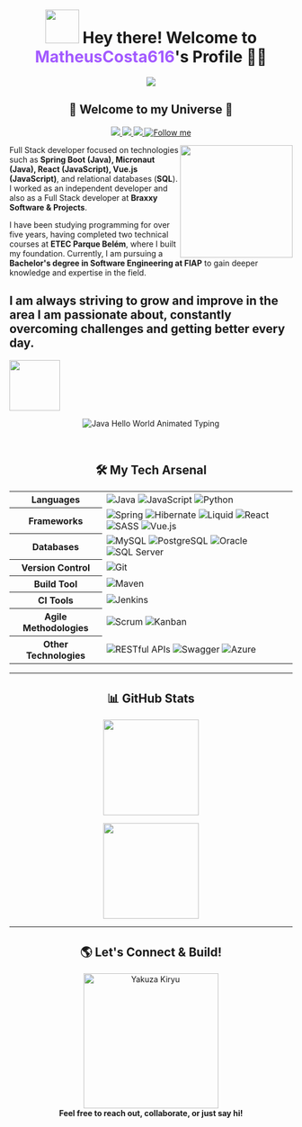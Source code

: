 <center></center>

<h1 align="center">
  <img height="60px" width="60px" src="https://i.gifer.com/origin/08/089af74235a38edcc7b433321f0a5472_w200.gif" />
  Hey there! Welcome to <span style="color:#a259ff;">MatheusCosta616</span>'s Profile 👨‍💻
</h1>

<p align="center">
  <img src="http://views.whatilearened.today/views/github/MatheusCosta616/views.svg"/>
</p>

<h2 align="center">🚀 Welcome to my Universe 🚀</h2>

<p align="center">
  <a href="https://www.linkedin.com/in/matheus-costa-b7a46425b/">
    <img src="https://img.shields.io/badge/-LinkedIn-0077B5?style=for-the-badge&logo=linkedin&logoColor=white"/>
  </a>
  <a href="mailto:matheus.costa2616@gmail.com">
    <img src="https://img.shields.io/badge/-Gmail-D14836?style=for-the-badge&logo=gmail&logoColor=white"/>
  </a>
  <a href="https://www.instagram.com/lukmat_76/">
    <img src="https://img.shields.io/badge/-Instagram-E4405F?style=for-the-badge&logo=instagram&logoColor=white"/>
  </a>
  <a href="https://github.com/MatheusCosta616">
    <img src="https://img.shields.io/github/followers/MatheusCosta616?label=Follow&style=social" title="Follow me"/>
  </a>
</p>

<img position="absolute" align="right" width="200px" src="https://i.pinimg.com/originals/2b/f5/20/2bf52068d4472114de09bb2734a70f2e.gif">

Full Stack developer focused on technologies such as **Spring Boot (Java), Micronaut (Java), React (JavaScript), Vue.js (JavaScript)**, and relational databases (**SQL**). I worked as an independent developer and also as a Full Stack developer at **Braxxy Software & Projects**.

I have been studying programming for over five years, having completed two technical courses at **ETEC Parque Belém**, where I built my foundation. Currently, I am pursuing a **Bachelor's degree in Software Engineering at FIAP** to gain deeper knowledge and expertise in the field.

I am always striving to grow and improve in the area I am passionate about, constantly overcoming challenges and getting better every day.
<br>
---
<div align="left">
<img src="https://media1.tenor.com/m/gxGrBVDTqXMAAAAd/yakuza-kiryu.gif" height="90" /> 
<p align="center">
  <img src="https://readme-typing-svg.demolab.com?font=Fira+Code&size=28&duration=2000&pause=1200&color=5F51B5&background=FFFFFF00&width=700&lines=public+class+HelloWorld+%7B++++;public+static+void+main(String[]+args)+%7B++++;System.out.println(%22Hello+World!%22);++++;%7D++++;%7D" alt="Java Hello World Animated Typing" />
</p>
</div>

<br>
<h2 align="center">🛠️ My Tech Arsenal</h2>

<!-- INÍCIO DO GRÁFICO COM BADGES -->
<table align="center">
  <tr>
    <th>Languages</th>
    <td>
      <img src="https://camo.githubusercontent.com/9ee242f2c2b1eb587f7e42704b3a0629082aac88f66fff96d34723f777b07775/68747470733a2f2f696d672e736869656c64732e696f2f62616467652f4a6176612d2532334538383333412e7376673f7374796c653d666f722d7468652d6261646765266c6f676f3d6a617661266c6f676f436f6c6f723d7768697465" alt="Java"/>
      <img src="https://camo.githubusercontent.com/2ed7f51e1dc8d2f7e4b4d3cd353a5e6b0e4d3925c3aaedb161a3b6d3b8ccf306/68747470733a2f2f696d672e736869656c64732e696f2f62616467652f4a6176615363726970742d2532334637444631452e7376673f7374796c653d666f722d7468652d6261646765266c6f676f3d6a617661736372697074266c6f676f436f6c6f723d666666" alt="JavaScript"/>
      <img src="https://camo.githubusercontent.com/2d8e6d6f7a7e5e8d3d7e5e8d3d7e5e8d3d7e5e8d3d7e5e8d3d7e5e8d3d7e5e8d/68747470733a2f2f696d672e736869656c64732e696f2f62616467652f507974686f6e2d2532333336363941422e7376673f7374796c653d666f722d7468652d6261646765266c6f676f3d707974686f6e266c6f676f436f6c6f723d666666" alt="Python"/>
    </td>
  </tr>
  <tr>
    <th>Frameworks</th>
    <td>
      <img src="https://camo.githubusercontent.com/9ee242f2c2b1eb587f7e42704b3a0629082aac88f66fff96d34723f777b07775/68747470733a2f2f696d672e736869656c64732e696f2f62616467652f737072696e672d2532333644423333462e7376673f7374796c653d666f722d7468652d6261646765266c6f676f3d737072696e67266c6f676f436f6c6f723d7768697465" alt="Spring"/>
      <img src="https://camo.githubusercontent.com/230e1c1c8cc38e3c205fef12b4be5a7c9a6d1a9c3c8b1a5dc6b3b3b2f7b3c3a8/68747470733a2f2f696d672e736869656c64732e696f2f62616467652f48696265726e6174652d2532333434643934632e7376673f7374796c653d666f722d7468652d6261646765266c6f676f3d68696265726e617465266c6f676f436f6c6f723d464646" alt="Hibernate"/>
      <img src="https://camo.githubusercontent.com/7abf2e1d5b93a6c9a6d1a9c3c8b1a5dc6b3b3b2f7b3c3a8a8b3b3b2f7b3c3a8/68747470733a2f2f696d672e736869656c64732e696f2f62616467652f4c69717569642d2532333046616341312e7376673f7374796c653d666f722d7468652d6261646765266c6f676f3d6c6971756964266c6f676f436f6c6f723d464646" alt="Liquid"/>
      <img src="https://camo.githubusercontent.com/1d8f2e1d5b93a6c9a6d1a9c3c8b1a5dc6b3b3b2f7b3c3a8a8b3b3b2f7b3c3a8/68747470733a2f2f696d672e736869656c64732e696f2f62616467652f52656163742d2532333631444146422e7376673f7374796c653d666f722d7468652d6261646765266c6f676f3d7265616374266c6f676f436f6c6f723d363144414642" alt="React"/>
      <img src="https://camo.githubusercontent.com/8472e1d5b93a6c9a6d1a9c3c8b1a5dc6b3b3b2f7b3c3a8a8b3b3b2f7b3c3a8/68747470733a2f2f696d672e736869656c64732e696f2f62616467652f534153532d2532334343363638392e7376673f7374796c653d666f722d7468652d6261646765266c6f676f3d73617373266c6f676f436f6c6f723d464646" alt="SASS"/>
      <img src="https://camo.githubusercontent.com/3a8e6d6f7a7e5e8d3d7e5e8d3d7e5e8d3d7e5e8d3d7e5e8d3d7e5e8d3d7e5e8d/68747470733a2f2f696d672e736869656c64732e696f2f62616467652f5675652e6a732d2532333446433630382e7376673f7374796c653d666f722d7468652d6261646765266c6f676f3d767565266c6f676f436f6c6f723d464646" alt="Vue.js"/>
    </td>
  </tr>
  <tr>
    <th>Databases</th>
    <td>
      <img src="https://camo.githubusercontent.com/1e2f2e1d5b93a6c9a6d1a9c3c8b1a5dc6b3b3b2f7b3c3a8a8b3b3b2f7b3c3a8/68747470733a2f2f696d672e736869656c64732e696f2f62616467652f4d7953514c2d2532333434373941312e7376673f7374796c653d666f722d7468652d6261646765266c6f676f3d6d7973716c266c6f676f436f6c6f723d464646" alt="MySQL"/>
      <img src="https://camo.githubusercontent.com/2e8e6d6f7a7e5e8d3d7e5e8d3d7e5e8d3d7e5e8d3d7e5e8d3d7e5e8d3d7e5e8d/68747470733a2f2f696d672e736869656c64732e696f2f62616467652f506f737467726553514c2d2532333431616262642e7376673f7374796c653d666f722d7468652d6261646765266c6f676f3d706f737467726573716c266c6f676f436f6c6f723d464646" alt="PostgreSQL"/>
      <img src="https://camo.githubusercontent.com/1adf4e1d5b93a6c9a6d1a9c3c8b1a5dc6b3b3b2f7b3c3a8a8b3b3b2f7b3c3a8/68747470733a2f2f696d672e736869656c64732e696f2f62616467652f4f7261636c652d2532334644434330302e7376673f7374796c653d666f722d7468652d6261646765266c6f676f3d6f7261636c65266c6f676f436f6c6f723d464646" alt="Oracle"/>
      <img src="https://camo.githubusercontent.com/3e8e6d6f7a7e5e8d3d7e5e8d3d7e5e8d3d7e5e8d3d7e5e8d3d7e5e8d3d7e5e8d/68747470733a2f2f696d672e736869656c64732e696f2f62616467652f53514c2d2532333434373941312e7376673f7374796c653d666f722d7468652d6261646765266c6f676f3d73716c266c6f676f436f6c6f723d464646" alt="SQL Server"/>
    </td>
  </tr>
  <tr>
    <th>Version Control</th>
    <td>
      <img src="https://camo.githubusercontent.com/cd3e6d6f7a7e5e8d3d7e5e8d3d7e5e8d3d7e5e8d3d7e5e8d3d7e5e8d3d7e5e8d/68747470733a2f2f696d672e736869656c64732e696f2f62616467652f4769742d2532334635443531452e7376673f7374796c653d666f722d7468652d6261646765266c6f676f3d676974266c6f676f436f6c6f723d464646" alt="Git"/>
    </td>
  </tr>
  <tr>
    <th>Build Tool</th>
    <td>
      <img src="https://camo.githubusercontent.com/8e2f2e1d5b93a6c9a6d1a9c3c8b1a5dc6b3b3b2f7b3c3a8a8b3b3b2f7b3c3a8/68747470733a2f2f696d672e736869656c64732e696f2f62616467652f4d6176656e2d2532334332353446422e7376673f7374796c653d666f722d7468652d6261646765266c6f676f3d6d6176656e266c6f676f436f6c6f723d464646" alt="Maven"/>
    </td>
  </tr>
  <tr>
    <th>CI Tools</th>
    <td>
      <img src="https://camo.githubusercontent.com/4e8e6d6f7a7e5e8d3d7e5e8d3d7e5e8d3d7e5e8d3d7e5e8d3d7e5e8d3d7e5e8d/68747470733a2f2f696d672e736869656c64732e696f2f62616467652f4a656e6b696e732d2532334343363638392e7376673f7374796c653d666f722d7468652d6261646765266c6f676f3d6a656e6b696e73266c6f676f436f6c6f723d464646" alt="Jenkins"/>
    </td>
  </tr>
  <tr>
    <th>Agile Methodologies</th>
    <td>
      <img src="https://camo.githubusercontent.com/6e8e6d6f7a7e5e8d3d7e5e8d3d7e5e8d3d7e5e8d3d7e5e8d3d7e5e8d3d7e5e8d/68747470733a2f2f696d672e736869656c64732e696f2f62616467652f536372756d2d2532333030433146462e7376673f7374796c653d666f722d7468652d6261646765266c6f676f3d736372756d266c6f676f436f6c6f723d464646" alt="Scrum"/>
      <img src="https://camo.githubusercontent.com/7e8e6d6f7a7e5e8d3d7e5e8d3d7e5e8d3d7e5e8d3d7e5e8d3d7e5e8d3d7e5e8d/68747470733a2f2f696d672e736869656c64732e696f2f62616467652f4b616e62616e2d2532334646464646462e7376673f7374796c653d666f722d7468652d6261646765266c6f676f3d6b616e62616e266c6f676f436f6c6f723d464646" alt="Kanban"/>
    </td>
  </tr>
  <tr>
    <th>Other Technologies</th>
    <td>
      <img src="https://camo.githubusercontent.com/8e8e6d6f7a7e5e8d3d7e5e8d3d7e5e8d3d7e5e8d3d7e5e8d3d7e5e8d3d7e5e8d/68747470733a2f2f696d672e736869656c64732e696f2f62616467652f524553542d2532333042413535442e7376673f7374796c653d666f722d7468652d6261646765266c6f676f3d72657374266c6f676f436f6c6f723d464646" alt="RESTful APIs"/>
      <img src="https://camo.githubusercontent.com/9e8e6d6f7a7e5e8d3d7e5e8d3d7e5e8d3d7e5e8d3d7e5e8d3d7e5e8d3d7e5e8d/68747470733a2f2f696d672e736869656c64732e696f2f62616467652f537761676765722d2532333631444146422e7376673f7374796c653d666f722d7468652d6261646765266c6f676f3d73776167676572266c6f676f436f6c6f723d464646" alt="Swagger"/>
      <img src="https://camo.githubusercontent.com/ae8e6d6f7a7e5e8d3d7e5e8d3d7e5e8d3d7e5e8d3d7e5e8d3d7e5e8d3d7e5e8d/68747470733a2f2f696d672e736869656c64732e696f2f62616467652f417a7572652d2532333030383143362e7376673f7374796c653d666f722d7468652d6261646765266c6f676f3d617a757265266c6f676f436f6c6f723d464646" alt="Azure"/>
    </td>
  </tr>
</table>
<!-- FIM DO GRÁFICO COM BADGES -->

---

<h2 align="center">📊 GitHub Stats</h2>

<p align="center">
  <img src="https://github-readme-stats.vercel.app/api?username=MatheusCosta616&show_icons=true&theme=tokyonight&hide_border=true" height="170"/>
</p>

<p align="center">
  <img src="https://github-profile-summary-cards.vercel.app/api/cards/profile-details?username=MatheusCosta616&theme=tokyonight" height="170"/>
</p>

---

<h2 align="center">🌎 Let's Connect & Build!</h2>

<p align="center">
  <img src="https://media1.tenor.com/m/bNFAMafRPRwAAAAd/kiryu-yakuza.gif" height="240" title="Yakuza Kiryu"/>
  <br>
  <b>Feel free to reach out, collaborate, or just say hi!</b>
</p>
